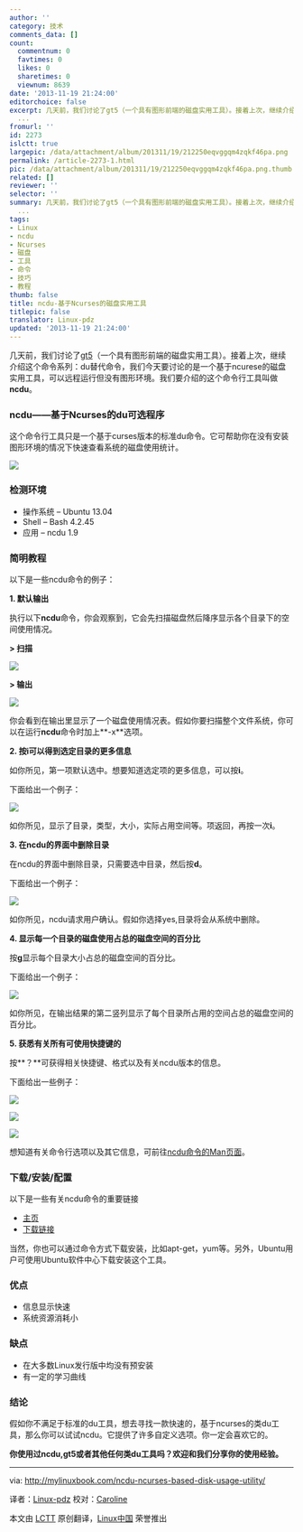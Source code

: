 ```yaml
---
author: ''
category: 技术
comments_data: []
count:
  commentnum: 0
  favtimes: 0
  likes: 0
  sharetimes: 0
  viewnum: 8639
date: '2013-11-19 21:24:00'
editorchoice: false
excerpt: 几天前，我们讨论了gt5（一个具有图形前端的磁盘实用工具）。接着上次，继续介绍这个命令系列：du替代命令，我们今天要讨论的是一个基于ncurese的磁盘实用工具，可以远程运行但没有图形环境。我们要介绍的这个命令行
  ...
fromurl: ''
id: 2273
islctt: true
largepic: /data/attachment/album/201311/19/212250eqvggqm4zqkf46pa.png
permalink: /article-2273-1.html
pic: /data/attachment/album/201311/19/212250eqvggqm4zqkf46pa.png.thumb.jpg
related: []
reviewer: ''
selector: ''
summary: 几天前，我们讨论了gt5（一个具有图形前端的磁盘实用工具）。接着上次，继续介绍这个命令系列：du替代命令，我们今天要讨论的是一个基于ncurese的磁盘实用工具，可以远程运行但没有图形环境。我们要介绍的这个命令行
  ...
tags:
- Linux
- ncdu
- Ncurses
- 磁盘
- 工具
- 命令
- 技巧
- 教程
thumb: false
title: ncdu-基于Ncurses的磁盘实用工具
titlepic: false
translator: Linux-pdz
updated: '2013-11-19 21:24:00'
---
```


几天前，我们讨论了[gt5](http://mylinuxbook.com/gt5-a-graphical-alternative-to-du/)（一个具有图形前端的磁盘实用工具）。接着上次，继续介绍这个命令系列：du替代命令，我们今天要讨论的是一个基于ncurese的磁盘实用工具，可以远程运行但没有图形环境。我们要介绍的这个命令行工具叫做**ncdu**。


### ncdu——基于Ncurses的du可选程序


这个命令行工具只是一个基于curses版本的标准du命令。它可帮助你在没有安装图形环境的情况下快速查看系统的磁盘使用统计。


![](/data/attachment/album/201311/19/212250eqvggqm4zqkf46pa.png)


### 检测环境


* 操作系统 – Ubuntu 13.04
* Shell – Bash 4.2.45
* 应用 – ncdu 1.9


### 简明教程


以下是一些ncdu命令的例子：


**1. 默认输出**


执行以下**ncdu**命令，你会观察到，它会先扫描磁盘然后降序显示各个目录下的空间使用情况。


**> 扫描**


![](/data/attachment/album/201311/19/2122533pwv8wsrmv8cvzwc.png)


**> 输出**


![](/data/attachment/album/201311/19/212302f3r2v4382gfe2lco.png)


你会看到在输出里显示了一个磁盘使用情况表。假如你要扫描整个文件系统，你可以在运行**ncdu**命令时加上**-x**选项。


**2. 按i可以得到选定目录的更多信息**


如你所见，第一项默认选中。想要知道选定项的更多信息，可以按**i**。


下面给出一个例子：


![](/data/attachment/album/201311/19/2123036eflealfvl0e01yy.png)


如你所见，显示了目录，类型，大小，实际占用空间等。项返回，再按一次**i**。


**3. 在ncdu的界面中删除目录**


在ncdu的界面中删除目录，只需要选中目录，然后按**d**。


下面给出一个例子：


![](/data/attachment/album/201311/19/212307kb65itwxcgbx5xcc.png)


如你所见，ncdu请求用户确认。假如你选择yes,目录将会从系统中删除。


**4. 显示每一个目录的磁盘使用占总的磁盘空间的百分比**


按**g**显示每个目录大小占总的磁盘空间的百分比。


下面给出一个例子：


![](/data/attachment/album/201311/19/212309pzyast11azrj5lrf.png)


如你所见，在输出结果的第二竖列显示了每个目录所占用的空间占总的磁盘空间的百分比。


**5. 获悉有关所有可使用快捷键的**


按**？**可获得相关快捷键、格式以及有关ncdu版本的信息。


下面给出一些例子：


![](/data/attachment/album/201311/19/212311pnx1hoxihxxxi3xz.png)


![](/data/attachment/album/201311/19/212313xyk1yncyp2h5ypkf.png)


![](/data/attachment/album/201311/19/2123174vv0s00v8t3qtb2g.png)


想知道有关命令行选项以及其它信息，可前往[ncdu命令的Man页面](http://linux.die.net/man/1/ncdu)。


### 下载/安装/配置


以下是一些有关ncdu命令的重要链接


* [主页](http://dev.yorhel.nl/ncdu)
* [下载链接](http://dev.yorhel.nl/ncdu)


当然，你也可以通过命令方式下载安装，比如apt-get，yum等。另外，Ubuntu用户可使用Ubuntu软件中心下载安装这个工具。


### 优点


* 信息显示快速
* 系统资源消耗小


### 缺点


* 在大多数Linux发行版中均没有预安装
* 有一定的学习曲线


### 结论


假如你不满足于标准的du工具，想去寻找一款快速的，基于ncurses的类du工具，那么你可以试试ncdu。它提供了许多自定义选项。你一定会喜欢它的。


**你使用过ncdu,gt5或者其他任何类du工具吗？欢迎和我们分享你的使用经验。**




---


via: <http://mylinuxbook.com/ncdu-ncurses-based-disk-usage-utility/>


译者：[Linux-pdz](https://github.com/Linux-pdz) 校对：[Caroline](https://github.com/carolinewuyan)


本文由 [LCTT](https://github.com/LCTT/TranslateProject) 原创翻译，[Linux中国](http://linux.cn/) 荣誉推出